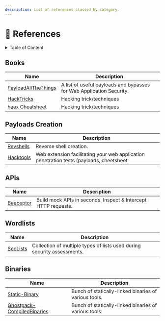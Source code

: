 ```yaml
---
description: List of references classed by category.
---
```


# 🔗 References

<details>

<summary>Table of Content</summary>

* [Books](references.md#books)
* [Payload Creation](references.md#payloads-creation)
* [APIs](references.md#apis)
* [Wordlists](references.md#wordlists)
* [Binaries](references.md#binaries)

</details>

## Books

| Name                                                                          | Description                                                          |
| ----------------------------------------------------------------------------- | -------------------------------------------------------------------- |
| [PayloadAllTheThings](https://swisskyrepo.github.io/PayloadsAllTheThingsWeb/) | A list of useful payloads and bypasses for Web Application Security. |
| [HackTricks](https://book.hacktricks.xyz)                                     | Hacking trick/techniques                                             |
| [haax Cheatsheet](https://cheatsheet.haax.fr/)                                | Hacking trick/techniques                                             |

## Payloads Creation

| Name                                                                | Description                                                                              |
| ------------------------------------------------------------------- | ---------------------------------------------------------------------------------------- |
| [Revshells](https://www.revshells.com/)                             | Reverse shell creation.                                                                  |
| [Hacktools](https://addons.mozilla.org/fr/firefox/addon/hacktools/) | Web extension facilitating your web application penetration tests (payloads, cheetsheet. |

## APIs

| Name                                | Description                                                    |
| ----------------------------------- | -------------------------------------------------------------- |
| [Beeceptor](https://beeceptor.com/) | Build mock APIs in seconds. Inspect & Intercept HTTP requests. |

## Wordlists

| Name                                                   | Description                                                             |
| ------------------------------------------------------ | ----------------------------------------------------------------------- |
| [SecLists](https://github.com/danielmiessler/SecLists) | Collection of multiple types of lists used during security assessments. |

## Binaries

| Name                                                                                      | Description                                           |
| ----------------------------------------------------------------------------------------- | ----------------------------------------------------- |
| [Static-Binary](https://github.com/andrew-d/static-binaries)                              | Bunch of statically-linked binaries of various tools. |
| [Ghostpack-CompiledBinaries](https://github.com/r3motecontrol/Ghostpack-CompiledBinaries) | Bunch of statically-linked binaries of various tools. |
